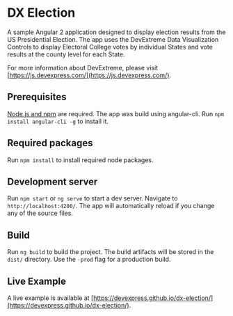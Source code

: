 # DX Election
A sample Angular 2 application designed to display election results from the US Presidential Election. The app uses the DevExtreme Data Visualization Controls to display Electoral College votes by individual States and vote results at the county level for each State.

For more information about DevExtreme, please visit [https://js.devexpress.com/](https://js.devexpress.com/).

## Prerequisites
[Node.js and npm](https://docs.npmjs.com/getting-started/installing-node) are required.
The app was build using angular-cli. Run `npm install angular-cli -g` to install it.

## Required packages
Run `npm install` to install required node packages. 

## Development server
Run `npm start` or `ng serve` to start a dev server. Navigate to `http://localhost:4200/`. The app will automatically reload if you change any of the source files.

## Build
Run `ng build` to build the project. The build artifacts will be stored in the `dist/` directory. Use the `-prod` flag for a production build.

## Live Example
A live example is available at [https://devexpress.github.io/dx-election/](https://devexpress.github.io/dx-election/).